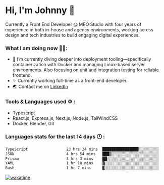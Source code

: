 # Hi, I'm Johnny 👋

Currently a Front End Developer @ MEO Studio with four years of experience in both in-house and agency environments, working across design and tech industries to build engaging digital experiences.

### What I am doing now 🧑‍💻:

- 🔭 I’m currently diving deeper into deployment tooling—specifically containerization with Docker and managing Linux-based server environments. Also focusing on unit and integration testing for reliable frontend.
- ✨ Currently working full-time as a front-end developer.
- 🌏 Contact me on [LinkedIn](https://www.linkedin.com/in/johchai/)

### Tools & Languages used ⚙️ :

- Typescript
- React.js, Express.js, Next.js, Node.js, TailWindCSS
- Docker, Blender, Git

### Languages stats for the last 14 days 🕛 :

<!--START_SECTION:waka-->

```txt
TypeScript                 23 hrs 34 mins  ████████████████░░░░░░░░░   63.51 %
JSON                       4 hrs 54 mins   ███▒░░░░░░░░░░░░░░░░░░░░░   13.22 %
Prisma                     3 hrs 3 mins    ██░░░░░░░░░░░░░░░░░░░░░░░   08.26 %
YAML                       1 hr 10 mins    ▓░░░░░░░░░░░░░░░░░░░░░░░░   03.16 %
Bash                       1 hr 7 mins     ▓░░░░░░░░░░░░░░░░░░░░░░░░   03.04 %
```

<!--END_SECTION:waka-->

[![wakatime](https://wakatime.com/badge/user/0cd14e89-b357-451d-b5c1-4a79286fb5a6.svg)](https://wakatime.com/@0cd14e89-b357-451d-b5c1-4a79286fb5a6)
